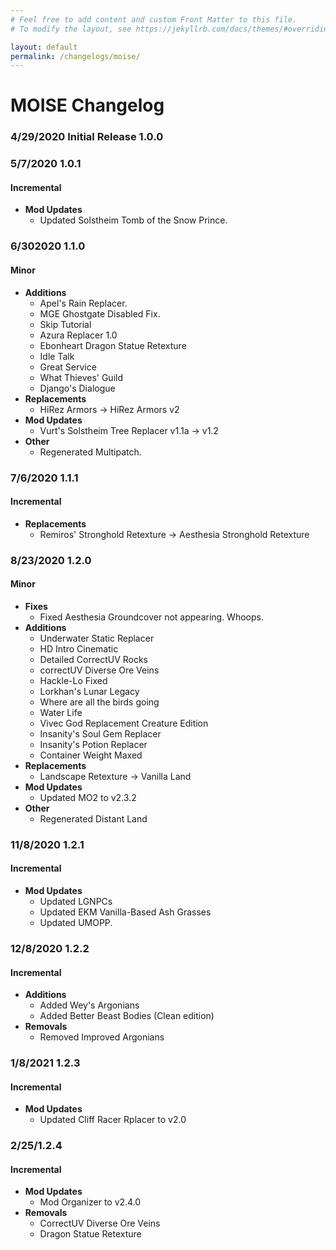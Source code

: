 ```yaml
---
# Feel free to add content and custom Front Matter to this file.
# To modify the layout, see https://jekyllrb.com/docs/themes/#overriding-theme-defaults

layout: default
permalink: /changelogs/moise/
---
```


# MOISE Changelog

### 4/29/2020 Initial Release 1.0.0

### 5/7/2020 1.0.1
#### Incremental
* **Mod Updates**
  * Updated Solstheim Tomb of the Snow Prince.

### 6/302020 1.1.0
#### Minor
* **Additions**
  * Apel's Rain Replacer.
  * MGE Ghostgate Disabled Fix.
  * Skip Tutorial
  * Azura Replacer 1.0
  * Ebonheart Dragon Statue Retexture
  * Idle Talk
  * Great Service
  * What Thieves' Guild
  * Django's Dialogue
* **Replacements**
  * HiRez Armors -> HiRez Armors v2
* **Mod Updates**
  * Vurt's Solstheim Tree Replacer v1.1a -> v1.2
* **Other**
  * Regenerated Multipatch.

### 7/6/2020 1.1.1
#### Incremental
* **Replacements**
  * Remiros' Stronghold Retexture -> Aesthesia Stronghold Retexture

### 8/23/2020 1.2.0
#### Minor
* **Fixes**
  * Fixed Aesthesia Groundcover not appearing. Whoops.
* **Additions**
  * Underwater Static Replacer
  * HD Intro Cinematic
  * Detailed CorrectUV Rocks
  * correctUV Diverse Ore Veins
  * Hackle-Lo Fixed
  * Lorkhan's Lunar Legacy
  * Where are all the birds going
  * Water Life
  * Vivec God Replacement Creature Edition
  * Insanity's Soul Gem Replacer
  * Insanity's Potion Replacer
  * Container Weight Maxed
* **Replacements**
  * Landscape Retexture -> Vanilla Land
* **Mod Updates**
  * Updated MO2 to v2.3.2
* **Other**
  * Regenerated Distant Land

### 11/8/2020 1.2.1
#### Incremental
* **Mod Updates**
  * Updated LGNPCs
  * Updated EKM Vanilla-Based Ash Grasses
  * Updated UMOPP.

### 12/8/2020 1.2.2
#### Incremental
* **Additions**
	* Added Wey's Argonians
	* Added Better Beast Bodies (Clean edition)
* **Removals**
	* Removed Improved Argonians

### 1/8/2021 1.2.3
#### Incremental
* **Mod Updates**
  * Updated Cliff Racer Rplacer to v2.0

### 2/25/1.2.4
#### Incremental
* **Mod Updates**
  * Mod Organizer to v2.4.0
* **Removals**
  * CorrectUV Diverse Ore Veins
  * Dragon Statue Retexture